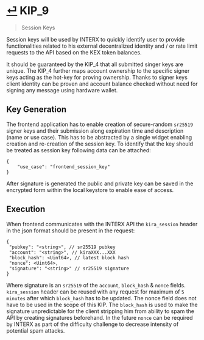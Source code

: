 # [⏎](README.md#Roadmap) KIP_9
> Session Keys

Session keys will be used by INTERX to quickly identify user to provide functionalities related to his external decentralized identity and / or rate limit requests to the API based on the KEX token balances. 

It should be guaranteed by the KIP_4 that all submitted singer keys are unique. The KIP_4 further maps account ownership to the specific signer keys acting as the hot-key for proving ownership. Thanks to signer keys client identity can be proven and account balance checked without need for signing any message using hardware wallet.

## Key Generation

The frontend application has to enable creation of secure-random `sr25519` signer keys and their submission along expiration time and description (name or use case). This has to be abstracted by a single widget enabling creation and re-creation of the session key. To identify that the key should be treated as session key following data can be attached:
```
{
    "use_case": "frontend_session_key"
}
```

After signature is generated the public and private key can be saved in the encrypted form within the local keystore to enable ease of access.

## Execution

When frontend communicates with the INTERX API the `kira_session` header in the json format should be present in the request:

```
{
 "pubkey": "<string>", // sr25519 pubkey
 "account": "<string>", // kiraXXX...XXX
 "block_hash": <Uint64>, // latest block hash
 "nonce": <Uint64>,
 "signature": "<string>" // sr25519 signature
}
```
Where signature is an `sr25519` of the `account`, `block_hash` & `nonce` fields. `kira_session` header can be reused with any request for maximum of `5 minutes` after which `block_hash` has to be updated. The nonce field does not have to be used in the scope of this KIP. The `block_hash` is used to make the signature unpredictable for the client stripping him from ability to spam the API by creating signatures beforehand. In the future `nonce` can be required by INTERX as part of the difficulty challenge to decrease intensity of potential spam attacks.


